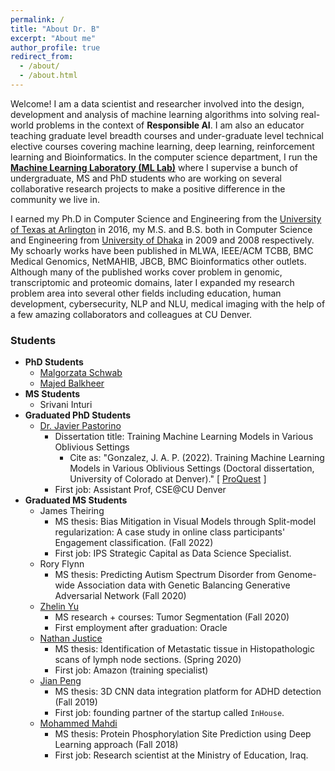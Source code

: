 ```yaml
---
permalink: /
title: "About Dr. B"
excerpt: "About me"
author_profile: true
redirect_from: 
  - /about/
  - /about.html
---
```



Welcome! I am a data scientist and researcher involved into the design, development and analysis of machine learning algorithms into solving real-world problems in the context of **Responsible AI**. I am also an educator teaching graduate level breadth courses and under-graduate level technical elective courses covering machine learning, deep learning, reinforcement learning and Bioinformatics. In the computer science department, I run the **[Machine Learning Laboratory (ML Lab)](https://ml.cse.ucdenver.edu)** where I supervise a bunch of undergraduate, MS and PhD students who are working on several collaborative research projects to make a positive difference in the community we live in.

I earned my Ph.D in Computer Science and Engineering from the [University of Texas at Arlington](https://www.uta.edu) in 2016, my M.S. and B.S. both in Computer Science and Engineering from [University of Dhaka](https://www.du.ac.bd) in 2009 and 2008 respectively. My schoarly works have been published in MLWA, IEEE/ACM TCBB, BMC Medical Genomics, NetMAHIB, JBCB, BMC Bioinformatics other outlets. Although many of the published works cover problem in genomic, transcriptomic and proteomic domains, later I expanded my research problem area into several other fields including education, human development, cybersecurity, NLP and NLU, medical imaging with the help of a few amazing collaborators and colleagues at CU Denver. 

### Students
* **PhD Students**
  - [Malgorzata Schwab](https://ml.cse.ucdenver.edu/people/malgorzata_schwab/index.html)
  - [Majed Balkheer](https://ml.cse.ucdenver.edu/people/majed_balkheer/index.html)
* **MS Students**
  - Srivani Inturi
* **Graduated PhD Students**
  - [Dr. Javier Pastorino](https://ml.cse.ucdenver.edu/people/javier_pastorino/index.html)
    * Dissertation title: Training Machine Learning Models in Various Oblivious Settings
      - Cite as: "Gonzalez, J. A. P. (2022). Training Machine Learning Models in Various Oblivious Settings (Doctoral dissertation, University of Colorado at Denver)." [ [ProQuest](https://www.proquest.com/openview/2c7a80cb9575a394e55e428225b365c8) ]
    * First job: Assistant Prof, CSE@CU Denver
* **Graduated MS Students**
  * James Theiring
    - MS thesis: Bias Mitigation in Visual Models through Split-model regularization: A case study in online class participants' Engagement classification. (Fall 2022)
    - First job: IPS Strategic Capital as Data Science Specialist.
  * Rory Flynn
    - MS thesis: Predicting Autism Spectrum Disorder from Genome-wide Association data with Genetic Balancing Generative Adversarial Network (Fall 2020)
  * [Zhelin Yu](https://ml.cse.ucdenver.edu/people/zhelin_yu/index.html)
    - MS research + courses: Tumor Segmentation (Fall 2020)
    - First employment after graduation: Oracle
  * [Nathan Justice](https://ml.cse.ucdenver.edu/people/nathan_justice/index.html)
    - MS thesis: Identification of Metastatic tissue in Histopathologic scans of lymph node sections. (Spring 2020)
    - First job: Amazon (training specialist)
  * [Jian Peng](https://ml.cse.ucdenver.edu/people/jian_peng/index.html)
    - MS thesis: 3D CNN data integration platform for ADHD detection (Fall 2019)
    - First job: founding partner of the startup called `InHouse`.
  * [Mohammed Mahdi](https://ml.cse.ucdenver.edu/people/mohammed_mahdi/index.html)
    - MS thesis: Protein Phosphorylation Site Prediction using Deep Learning approach (Fall 2018)
    - First job: Research scientist at the Ministry of Education, Iraq.
